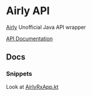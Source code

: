 # Airly API
[Airly](https://airly.eu/en/) Unofficial Java API wrapper

[API Documentation](https://developer.airly.eu/docs)

## Docs
### Snippets
Look at [AirlyRxApp.kt](https://github.com/ihmc/airly-api/blob/master/src/main/kotlin/us/ihmc/airly/AirlyRxApp.kt)
